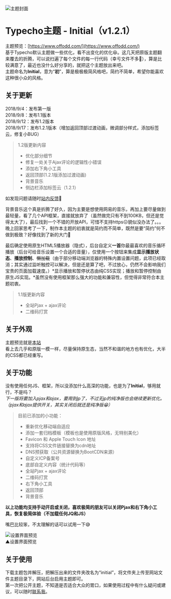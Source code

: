 ![主题封面][1]

# Typecho主题 - Initial（v1.2.1）

主题预览：[https://www.offodd.com/](https://www.offodd.com/)
<br>基于Typecho默认主题做一些优化，看不出变化的优化😆。这几天把原版主题翻来覆去的折腾，可以说扫遍了每个文件的每一行代码（幸亏文件不多🤣），算是比较满意了，最近也没什么好分享的，就把这个主题放出来吧。
<br>主题命名为**Initial**，意为“**初**”，算是极极极简风格吧，简约不简单，希望你能喜欢这种很小众的风格。

## 关于更新

2018/9/4：发布第一版
<br>2018/9/8：发布1.1版本
<br>2018/9/12：发布1.2版本
<br>2018/9/17：发布1.2.1版本（增加返回顶部过渡动画，微调部分样式，添加标签云，修复小BUG）

> 1.2版更新内容
> 
> * 优化部分细节
> * 修复一处关于Ajax评论的逻辑性小错误
> * 添加右下角小工具
>  * 返回顶部(1.2.1版添加过渡动画)
>  * 背景音乐
> * 侧边栏添加标签云（1.2.1）

如发现问题请随时[站内反馈](https://www.offodd.com/17.html#comments)🧐

背景音乐这个真是折腾了好久，因为主要是想使用网易的音乐，再加上要尽量做到最轻量，看了几个API框架，直接就放弃了（虽然做完只有不到100KB，但还是觉得太大了），最后找到一个不错的开放API，可惜不支持https😖貌似没办法了。。。
<br>晚上回家思考了一下，制作本主题的初衷就是简约而不简单，既然是要“简约”何不做到极致？好像找到了新的大门🤩

最后确定使用原生HTML5播放器（隐式），后台自定义**一首**你最最喜欢的音乐循环播放（后台可给音乐设置一个合适的音量），仅使用一个按钮来集成**显示播放状态**、**播放控制**、~~懒加载~~（由于部分移动端浏览器的特殊内置设置问题，此项已经取消；其实通过监听触控可以解决，但是还是算了吧，不过放心，仍然不会影响我们宝贵的页面加载速度。）*显示播放和暂停状态由纯CSS实现；播放和暂停控制由原生JS实现。*虽然没有使用框架那么强大的功能和兼容性，但觉得非常符合本主题初衷。

> 1.1版更新内容
> 
> * 全站Pjax + ajax评论
> * 二维码打赏

## 关于外观

主题预览就是[本站](https://www.offodd.com/)
<br>看上去几乎和原版一模一样，尽量保持原生态，当然不和谐的地方也有优化，大半的CSS都已经重写。

## 关于功能

没有使用任何JS、框架，所以没添加什么高深的功能，也是为了**Initial**，够用就行，不是吗？
<br>*下一版将要加入pjax和ajax，要用到jp了，不过无jp的纯净版也会继续更新优化。（pjax和ajax提供开关，其实关闭后就还是纯净版😁）*

> 目前已添加的小功能：
> * 重新优化移动端自适应
> * 添加一套归档模板（模板也是使用原版风格，无特别美化）
> * Favicon 和 Apple Touch Icon 地址
> * 支持将CSS文件链接替换为cdn地址
> * DNS预获取（公共资源替换为BootCDN来源）
> * 自定义ICP备案号
> * 底部自定义内容（统计代码等）
> * 全站Pjax + ajax评论
> * 二维码打赏
> * 右下角小工具
>  * 返回顶部
>  * 背景音乐

**以上功能均支持手动开启或关闭，喜欢极简的朋友可以关闭Pjax和右下角小工具，恢复极简体验（不加载任何JQ和JS）**

嘴巴比较笨，不太理解的话可以试用一下😅

![设置界面预览][2]
<br>▲设置界面预览

## 关于使用

下载主题包并解压，把解压出来的文件夹改名为“initial”，将文件夹上传至网站文件主题目录下，网站后台启用主题即可。
<br>第一次把公开主题，不知道是否适合大众的胃口，如果使用过程中有什么疑问或建议，可以随时[联系我](https://www.offodd.com/17.html#comments)。

  [1]: https://www.offodd.com/usr/uploads/2018/09/111355748.png
  [2]: https://www.offodd.com/usr/uploads/2018/09/902666254.jpg
